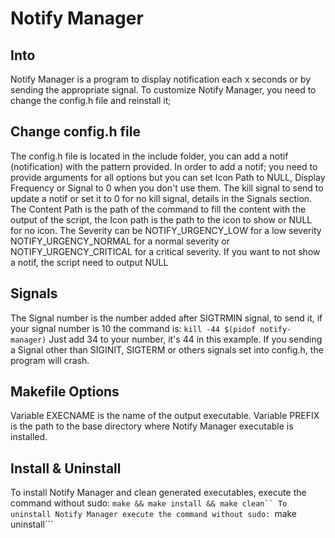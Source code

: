# Notify Manager

## Into
Notify Manager is a program to display notification each x seconds or by sending the appropriate signal.
To customize Notify Manager, you need to change the config.h file and reinstall it;

## Change config.h file
The config.h file is located in the include folder, you can add a notif (notification) with the pattern provided.
In order to add a notif; you need to provide arguments for all options but you can set Icon Path to NULL, Display Frequency or Signal to 0 when you don't use them.
The kill signal to send to update a notif or set it to 0 for no kill signal, details in the Signals section.
The Content Path is the path of the command to fill the content with the output of the script, the Icon path is the path to the icon to show or NULL for no icon.
The Severity can be NOTIFY_URGENCY_LOW for a low severity NOTIFY_URGENCY_NORMAL for a normal severity or NOTIFY_URGENCY_CRITICAL for a critical severity.
If you want to not show a notif, the script need to output NULL

## Signals
The Signal number is the number added after SIGTRMIN signal, to send it, if your signal number is 10 the command is:
```kill -44 $(pidof notify-manager)```
Just add 34 to your number, it's 44 in this example.
If you sending a Signal other than SIGINIT, SIGTERM or others signals set into config.h, the program will crash.

## Makefile Options
Variable EXECNAME is the name of the output executable.
Variable PREFIX is the path to the base directory where Notify Manager executable is installed.

## Install & Uninstall
To install Notify Manager and clean generated executables, execute the command without sudo: ```make && make install && make clean``
To uninstall Notify Manager execute the command without sudo: ```make uninstall```
